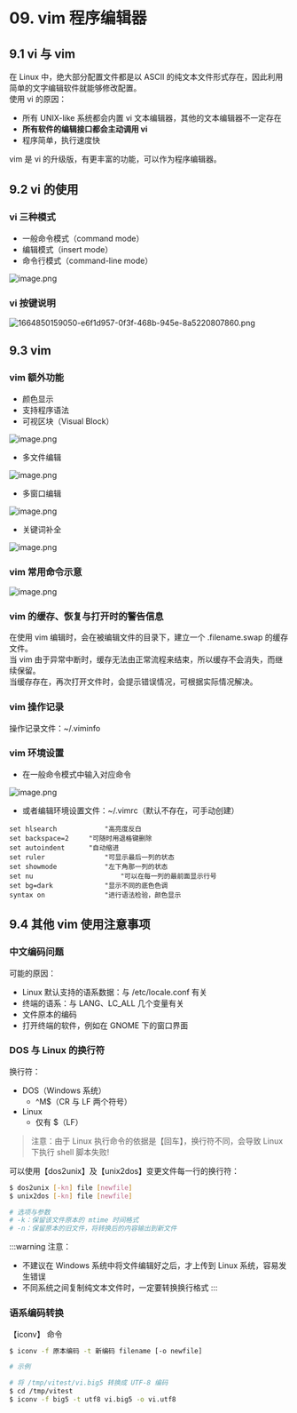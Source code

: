 # 09. vim 程序编辑器

## 9.1 vi 与 vim

在 Linux 中，绝大部分配置文件都是以 ASCII 的纯文本文件形式存在，因此利用简单的文字编辑软件就能够修改配置。<br />使用 vi 的原因：

- 所有 UNIX-like 系统都会内置 vi 文本编辑器，其他的文本编辑器不一定存在
- **所有软件的编辑接口都会主动调用 vi**
- 程序简单，执行速度快

vim 是 vi 的升级版，有更丰富的功能，可以作为程序编辑器。

## 9.2 vi 的使用

### vi 三种模式

- 一般命令模式（command mode）
- 编辑模式（insert mode）
- 命令行模式（command-line mode）

![image.png](https://cdn.nlark.com/yuque/0/2022/png/12735713/1664849611742-5ec841b8-cca4-4821-8199-788d427bd6b7.png#clientId=ue4f8ec21-834b-4&crop=0&crop=0&crop=1&crop=1&from=paste&height=206&id=u6c8387b2&margin=%5Bobject%20Object%5D&name=image.png&originHeight=172&originWidth=418&originalType=binary&ratio=1&rotation=0&showTitle=false&size=23963&status=done&style=none&taskId=ub86bfa42-566b-48a8-be07-64243d8eaab&title=&width=500)

### vi 按键说明

![1664850159050-e6f1d957-0f3f-468b-945e-8a5220807860.png](https://cdn.nlark.com/yuque/0/2022/png/12735713/1664851764166-eab31802-cab2-4cf8-9d72-ffac6bbe4cd9.png#clientId=ue4f8ec21-834b-4&crop=0&crop=0&crop=1&crop=1&from=paste&height=3839&id=u73384567&margin=%5Bobject%20Object%5D&name=1664850159050-e6f1d957-0f3f-468b-945e-8a5220807860.png&originHeight=7678&originWidth=2084&originalType=binary&ratio=1&rotation=0&showTitle=false&size=2812932&status=done&style=shadow&taskId=u88cf2b94-df15-4f4c-a71f-65bdd6a2a4e&title=&width=1042)

## 9.3 vim

### vim 额外功能

- 颜色显示
- 支持程序语法
- 可视区块（Visual Block）

![image.png](https://cdn.nlark.com/yuque/0/2022/png/12735713/1664850293190-4e77c369-9bb6-492e-817c-b7527f739b65.png#clientId=ue4f8ec21-834b-4&crop=0&crop=0&crop=1&crop=1&from=paste&height=304&id=u0a8a53a4&margin=%5Bobject%20Object%5D&name=image.png&originHeight=608&originWidth=2070&originalType=binary&ratio=1&rotation=0&showTitle=false&size=295657&status=done&style=shadow&taskId=u414dc7e6-93f0-429d-aa81-c951f938b14&title=&width=1035)

- 多文件编辑

![image.png](https://cdn.nlark.com/yuque/0/2022/png/12735713/1664850340189-861c7e8d-7c9f-4e4d-a4fb-5019cc3195da.png#clientId=ue4f8ec21-834b-4&crop=0&crop=0&crop=1&crop=1&from=paste&height=180&id=u96775c46&margin=%5Bobject%20Object%5D&name=image.png&originHeight=360&originWidth=2062&originalType=binary&ratio=1&rotation=0&showTitle=false&size=55717&status=done&style=shadow&taskId=ua259e1cb-6d79-446c-963e-e39567896ac&title=&width=1031)

- 多窗口编辑

![image.png](https://cdn.nlark.com/yuque/0/2022/png/12735713/1664850375276-85e3e2e4-235c-48cd-809a-cadace0a5883.png#clientId=ue4f8ec21-834b-4&crop=0&crop=0&crop=1&crop=1&from=paste&height=306&id=u3f789014&margin=%5Bobject%20Object%5D&name=image.png&originHeight=612&originWidth=2060&originalType=binary&ratio=1&rotation=0&showTitle=false&size=421398&status=done&style=shadow&taskId=u4f19a61f-8b40-4629-b7e6-c2f48402106&title=&width=1030)

- 关键词补全

![image.png](https://cdn.nlark.com/yuque/0/2022/png/12735713/1664850412248-f93444c4-0e89-4bca-80fc-9d923ff60794.png#clientId=ue4f8ec21-834b-4&crop=0&crop=0&crop=1&crop=1&from=paste&height=178&id=u4af50b2a&margin=%5Bobject%20Object%5D&name=image.png&originHeight=356&originWidth=2060&originalType=binary&ratio=1&rotation=0&showTitle=false&size=98233&status=done&style=shadow&taskId=uc21a613a-9800-47c3-be7a-d2182b99dce&title=&width=1030)

### vim 常用命令示意

![image.png](https://cdn.nlark.com/yuque/0/2022/png/12735713/1664849754894-9474388b-33e3-4f6f-82c8-3ee50f89fba7.png#clientId=ue4f8ec21-834b-4&crop=0&crop=0&crop=1&crop=1&from=paste&height=307&id=u7395406d&margin=%5Bobject%20Object%5D&name=image.png&originHeight=283&originWidth=600&originalType=binary&ratio=1&rotation=0&showTitle=false&size=165829&status=done&style=none&taskId=u1c3ff5c9-0169-4ba1-8ecf-cef6f68d91e&title=&width=650)

### vim 的缓存、恢复与打开时的警告信息

在使用 vim 编辑时，会在被编辑文件的目录下，建立一个 .filename.swap 的缓存文件。<br />当 vim 由于异常中断时，缓存无法由正常流程来结束，所以缓存不会消失，而继续保留。<br />当缓存存在，再次打开文件时，会提示错误情况，可根据实际情况解决。

### vim 操作记录

操作记录文件：~/.viminfo

### vim 环境设置

- 在一般命令模式中输入对应命令

![image.png](https://cdn.nlark.com/yuque/0/2022/png/12735713/1664850576914-28390faf-3a1f-4ecc-86cf-1ca577e5682e.png#clientId=ue4f8ec21-834b-4&crop=0&crop=0&crop=1&crop=1&from=paste&height=794&id=ub7453179&margin=%5Bobject%20Object%5D&name=image.png&originHeight=1588&originWidth=2060&originalType=binary&ratio=1&rotation=0&showTitle=false&size=1319428&status=done&style=shadow&taskId=u6839e362-a62e-4ae3-8c3e-c745ede7e49&title=&width=1030)

- 或者编辑环境设置文件：~/.vimrc（默认不存在，可手动创建）

```
set hlsearch 			"高亮度反白
set backspace=2 	"可随时用退格键删除
set autoindent 		"自动缩进
set ruler 				"可显示最后一列的状态
set showmode 			"左下角那一列的状态
set nu 						"可以在每一列的最前面显示行号
set bg=dark 			"显示不同的底色色调
syntax on 				"进行语法检验，颜色显示
```

## 9.4 其他 vim 使用注意事项

### 中文编码问题

可能的原因：

- Linux 默认支持的语系数据：与 /etc/locale.conf 有关
- 终端的语系：与 LANG、LC_ALL 几个变量有关
- 文件原本的编码
- 打开终端的软件，例如在 GNOME 下的窗口界面

### DOS 与 Linux 的换行符

换行符：

- DOS（Windows 系统）
  - ^M$（CR 与 LF 两个符号）
- Linux
  - 仅有 $（LF）

> 注意：由于 Linux 执行命令的依据是【回车】，换行符不同，会导致 Linux 下执行 shell 脚本失败!

可以使用【dos2unix】及【unix2dos】变更文件每一行的换行符：

```bash
$ dos2unix [-kn] file [newfile]
$ unix2dos [-kn] file [newfile]

# 选项与参数
# -k：保留该文件原本的 mtime 时间格式
# -n：保留原本的旧文件，将转换后的内容输出到新文件
```

:::warning
注意：

- 不建议在 Windows 系统中将文件编辑好之后，才上传到 Linux 系统，容易发生错误
- 不同系统之间复制纯文本文件时，一定要转换换行格式
  :::

### 语系编码转换

【iconv】 命令

```bash
$ iconv -f 原本编码 -t 新编码 filename [-o newfile]

# 示例

# 将 /tmp/vitest/vi.big5 转换成 UTF-8 编码
$ cd /tmp/vitest
$ iconv -f big5 -t utf8 vi.big5 -o vi.utf8
```
